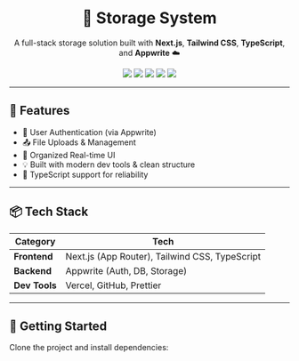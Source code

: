 <h1 align="center">🚀 Storage System</h1>

<p align="center">
  A full-stack storage solution built with <b>Next.js</b>, <b>Tailwind CSS</b>, <b>TypeScript</b>, and <b>Appwrite</b> ☁️
</p>

<p align="center">
  <img src="https://img.shields.io/badge/Next.js-000000?style=for-the-badge&logo=next.js&logoColor=white" />
  <img src="https://img.shields.io/badge/TailwindCSS-06B6D4?style=for-the-badge&logo=tailwindcss&logoColor=white" />
  <img src="https://img.shields.io/badge/Appwrite-F02E65?style=for-the-badge&logo=appwrite&logoColor=white" />
  <img src="https://img.shields.io/badge/TypeScript-3178C6?style=for-the-badge&logo=typescript&logoColor=white" />
  <img src="https://img.shields.io/badge/Vercel-000?style=for-the-badge&logo=vercel&logoColor=white" />
</p>

---

## 🌟 Features

- 🔐 User Authentication (via Appwrite)
- 📤 File Uploads & Management
- 🧭 Organized Real-time UI
- 💡 Built with modern dev tools & clean structure
- 🎯 TypeScript support for reliability

---

## 📦 Tech Stack

| Category     | Tech                                        |
|--------------|---------------------------------------------|
| **Frontend** | Next.js (App Router), Tailwind CSS, TypeScript |
| **Backend**  | Appwrite (Auth, DB, Storage)                |
| **Dev Tools**| Vercel, GitHub, Prettier                    |

---

## 🚀 Getting Started

Clone the project and install dependencies:

